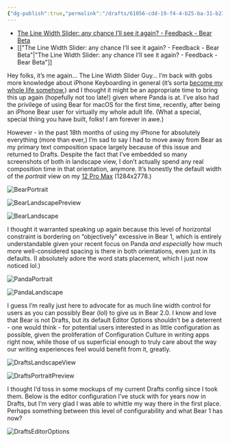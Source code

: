 ```yaml
---
{"dg-publish":true,"permalink":"/drafts/61056-cdd-19-f4-4-b25-ba-31-b2128-d865-b01/","dgHomeLink":true,"dgPassFrontmatter":false}
---
```


- [The Line Width Slider: any chance I’ll see it again? - Feedback - Bear Beta](https://beta.bear.app/t/the-line-width-slider-any-chance-i-ll-see-it-again/1945/6)
- [["The Line Width Slider: any chance I’ll see it again? - Feedback - Bear Beta"|"The Line Width Slider: any chance I’ll see it again? - Feedback - Bear Beta"]]

Hey folks, it’s me again… The Line Width Slider Guy… I’m back with gobs more knowledge about iPhone Keyboarding in general (it’s sorta [become my whole life somehow](https://uikeycommand.com),) and I thought it might be an appropriate time to bring this up again (hopefully not too late!) given where Panda is at. I’ve also had the privilege of using Bear for macOS for the first time, recently, after being an iPhone Bear user for virtually my whole adult life. (What a special, special thiing you have built, folks! I am forever in awe.)

However - in the past 18th months of using my iPhone for absolutely everything (more than ever,) I’m sad to say I had to move away from Bear as my primary text composition space largely because of this issue and returned to Drafts. Despite the fact that I’ve embedded so many screenshots of both in landscape view, I don’t actually spend any real composition time in that orientation, anymore. It’s honestly the default width of the *portrait* view on my [12 Pro Max](https://support.apple.com/kb/SP832) (1284x2778.)

![BearPortrait](https://user-images.githubusercontent.com/43663476/153967720-4998916f-d188-490d-ad57-96b34fb76e4d.png)

![BearLandscapePreview](https://user-images.githubusercontent.com/43663476/153967645-dcd2a69d-cbed-4260-871d-e4dbfbd2bb80.png)

![BearLandscape](https://user-images.githubusercontent.com/43663476/153967681-1946c567-ad8d-4c8f-8f92-0e42ea81b84a.png)

I thought it warranted speaking up again because this level of horizontal constraint is bordering on “objectively” excessive in Bear 1, which is entirely understandable given your recent focus on Panda *and especially* how much more well-considered spacing is there in both orientations, even just in its defaults. (I absolutely adore the word stats placement, which I just now noticed lol.)

![PandaPortrait](https://user-images.githubusercontent.com/43663476/153970578-2028b0d0-ba28-4a2d-823f-72ee71110958.png)

![PandaLandscape](https://user-images.githubusercontent.com/43663476/153970885-bce49c80-ab29-42b0-860b-d59b66fdf0e4.png)

I guess I’m really just here to advocate for as much line width control for users as you can possibly  Bear (lol) to give us in Bear 2.0. I know and love that Bear is not Drafts, but its default Editor Options shouldn’t be a deterrent - one would think - for potential users interested in as little configuration as possible, given the proliferation of Configuration Culture in writing apps right now, while those of us superficial enough to truly care about the way our writing experiences feel would benefit from it, greatly.

![DraftsLandscapeView](https://user-images.githubusercontent.com/43663476/153968314-ca550459-958d-4136-a1dc-52437e48e704.png)

![DraftsPortraitPreview](https://user-images.githubusercontent.com/43663476/153968788-8f12f4a9-cad5-4eac-ba1e-ee790aac5112.png)

I thought I’d toss in some mockups of my current Drafts config since I took them. Below is the editor configuration I’ve stuck with for years now in Drafts, but I’m very glad I was able to whittle my way there in the first place. Perhaps something between this level of configurability and what Bear 1 has now?

![DraftsEditorOptions](https://user-images.githubusercontent.com/43663476/153968816-93cbce50-84be-410e-b8ee-752f40d4cbc4.png)
